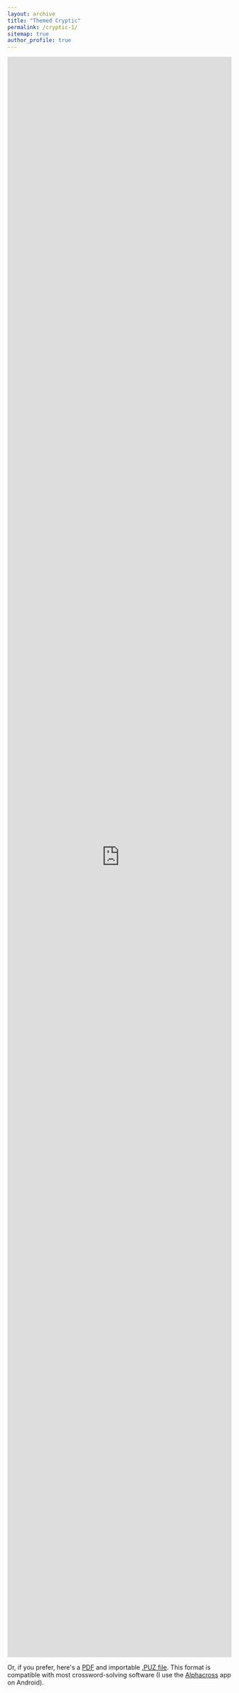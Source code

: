 ```yaml
---
layout: archive
title: "Themed Cryptic"
permalink: /cryptic-1/
sitemap: true
author_profile: true
---
```


<iframe style="height: 90vh; width: 100%;" src="https://crosshare.org/embed/XGZlcWUMbk4C7ManR6Gv/ANcbOKDIaGQA7jNAQcgDnSCYlcA2" alt="An embedded cryptic crossword puzzle" title="An embedded cryptic crossword puzzle" frameborder="0" allowfullscreen="true" allowtransparency="true" allow="clipboard-write *"></iframe>

Or, if you prefer, here's a [PDF](/files/cryptic-1.pdf) and importable [.PUZ file](/files/cryptic-1.puz). This format is compatible with most crossword-solving software (I use the [Alphacross](https://play.google.com/store/apps/details?id=org.akop.crosswords&hl=en_US) app on Android).